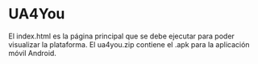 # UA4You

El index.html es la página principal que se debe ejecutar para poder visualizar la plataforma.
El ua4you.zip contiene el .apk para la aplicación móvil Android.
